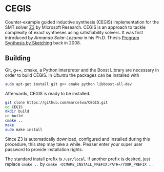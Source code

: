 # CEGIS

Counter-example guided inductive synthesis (CEGIS) implementation for the SMT solver
[Z3](https://github.com/Z3Prover/z3) by Microsoft Research. CEGIS is an approach to tackle
complexity of exact syntheses using satisfiability solvers. It was first introduced by
*Armando Solar-Lezama* in his Ph.D. Thesis
[Program Synthesis by Sketching](http://citeseerx.ist.psu.edu/viewdoc/download?doi=10.1.1.207.9048&rep=rep1&type=pdf)
back in 2008.

## Building

Git, g++, cmake, a Python interpreter and the Boost Library are necessary in order to build CEGIS. In *Ubuntu* the packages can be installed with

```sh
sudo apt-get install git g++ cmake python libboost-all-dev
```

Afterwards, CEGIS is ready to be installed.

```sh
git clone https://github.com/marcelwa/CEGIS.git
cd CEGIS
mkdir build
cd build
cmake ..
make
sudo make install
```

Since Z3 is automatically download, configured and installed during this procedure, this step may take a while. Pleaser enter your super user password to provide installation rights.

The standard install prefix is `/usr/local`. If another prefix is desired, just replace `cmake ..` by `cmake -DCMAKE_INSTALL_PREFIX:PATH=/YOUR_PREFIX ..`
